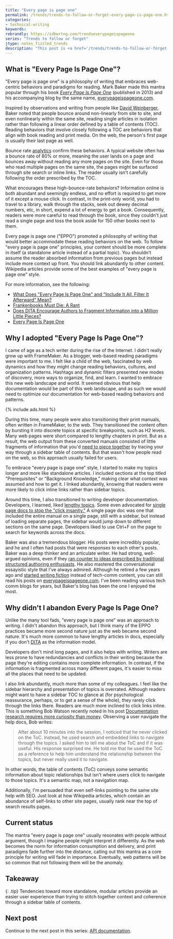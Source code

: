 ```yaml
---
title: "Every page is page one"
permalink: /trends/trends-to-follow-or-forget-every-page-is-page-one.html
categories:
- technical-writing
keywords:
rebrandly: https://idbwrtng.com/trendseverypageispageone
series: "Trends to follow or forget"
jtype: notes_fizzled_trends
description: "This post is <a href='/trends/trends-to-follow-or-forget-intro.html'>part of a series</a> that explores tech comm trends that I've either followed or forgotten, and why. The overall goal is to better understand the reasons that drive trend adoption or abandonment in my personal career. This post focuses on \"every page is page one.\""
---
```


## What is "Every Page Is Page One"?

"Every page is page one" is a philosophy of writing that embraces web-centric behaviors and paradigms for reading. Mark Baker made this mantra popular through his book [*Every Page Is Page One*](http://xmlpress.net/publications/eppo/) (published in 2013) and his accompanying blog by the same name, [everypageispageone.com](https://everypageispageone.com).

Inspired by observations and writing from people like [David Weinberger](https://www.amazon.com/Too-Big-Know-Rethinking-Everywhere/dp/0465021425), Baker noted that people bounce around non-linearly from site to site, and even nonlinearly within the same site, reading single articles in isolation rather than following a linear order defined by a table of contents (TOC). Reading behaviors that involve closely following a TOC are behaviors that align with book reading and print media. On the web, the person's first page is usually their last page as well.

Bounce rate [analytics](/analytics/#analytics-breakdown) confirm these behaviors. A typical website often has a bounce rate of 80% or more, meaning the user lands on a page and bounces away without reading any more pages on the site. Even for those who read multiple pages on the same site, the pages might be surfaced through site search or inline links. The reader usually isn't carefully following the order prescribed by the TOC.

What encourages these high-bounce-rate behaviors? Information online is both abundant and seemingly endless, and no effort is required to get more of it except a mouse click. In contrast, in the print-only world, you had to travel to a library, walk through the stacks, seek out dewey decimal numbers, etc, in short, expend a lot of energy to get a book. Consequently, readers were more careful to read through the book, since they couldn't just read a single page and toss the book aside for 150 other books next to them.

Every page is page one ("EPPO") promoted a philosophy of writing that would better accommodate these reading behaviors on the web. To follow "every page is page one" principles, your content should be more complete in itself (a standalone article instead of a partial topic). You shouldn't assume the reader absorbed information from previous pages but  instead include more context up front. You should link abundantly to other content. Wikipedia articles provide some of the best examples of "every page is page one" style.

For more information, see the following:

* [What Does "Every Page Is Page One" and "Include It All, Filter It Afterward" Mean?](/2012/12/04/what-does-every-page-is-page-one-and-include-it-all-filter-it-afterward-mean/)
* [Frankenbooks Must Die: A Rant](https://everypageispageone.com/2012/02/24/frankenbooks-must-die-a-rant/)
* [Does DITA Encourage Authors to Fragment Information into a Million Little Pieces?](/2013/04/22/does-dita-encourage-authors-to-fragment-information-into-a-million-little-pieces/)
* [Every Page Is Page One](http://xmlpress.net/publications/eppo/)

## Why I adopted "Every Page Is Page One"?

I came of age as a tech writer during the rise of the Internet. I didn't really grow up with FrameMaker. As a blogger, web-based reading paradigms were important to me. I felt like a child of the web, fascinated by web dynamics and how they might change reading behaviors, cultures, and organization patterns. Hashtags and dynamic filters presented new modes of discovery, more ways to organize, find, and learn. I wanted to embrace this new web landscape and world. It seemed obvious that help documentation would be part of this web landscape, and as such we would need to optimize our documentation for web-based reading behaviors and patterns.

{% include ads.html %}

During this time, many people were also transitioning their print manuals, often written in FrameMaker, to the web. They transitioned the content often by bursting it into discrete topics at specific breakpoints, such as H2 levels. Many web pages were short compared to lengthy chapters in print. But as a result, the web output from these converted manuals consisted of little fragments of information that you'd [need to piece together](/2011/04/27/topic-chunking-and-the-broken-clock/) by tracing your way through a sidebar table of contents. But that wasn't how people read on the web, so this approach usually failed for users.

To embrace "every page is page one" style, I started to make my topics longer and more like standalone articles. I included sections at the top titled "Prerequisites" or "Background Knowledge," making clear what context was assumed and how to get it. I linked abundantly, knowing that readers were more likely to click inline links rather than sidebar topics.

Around this time, I also transitioned to writing developer documentation. Developers, I learned, liked [lengthy topics](https://idratherbewriting.com/learnapidoc/pubapis_design_patterns.html#longish_pages). Some even advocated for [single page docs to stop the "click insanity."](https://www.youtube.com/watch?v=rXcdTYuxwys) A single page doc was one that included the entire manual on a single page, still with a sidebar, but instead of loading separate pages, the sidebar would jump down to different sections on the same page. Developers liked to use Ctrl+F on the page to search for keywords across the docs.

Baker was also a tremendous blogger. His posts were incredibly popular, and he and I often had posts that were responses to each other's posts. Baker was a deep thinker and an articulate writer. He had strong, well-argued opinions, even if they [ran counter to ideas prescribed by traditional structured authoring enthusiasts](https://everypageispageone.com/2012/07/28/the-tyranny-of-the-terrible-troika-rethinking-concept-task-and-reference/). He also mastered the conversational essayistic style that I've always admired. Although he retired a few years ago and [started writing fiction](https://gmbaker.net/i-am-serializing-a-novel-on-substack/) instead of tech-comm content, you can still read his posts on [everypageispageone.com](https://everypageispageone.com). I've been reading various tech comm blogs for years, but Baker's blog has been the one I enjoyed the most.

## Why didn't I abandon Every Page Is Page One?

Unlike the many tool fads, "every page is page one" was an approach to writing. I didn't abandon this approach, but I think many of the EPPO practices became more second nature just as the web became second nature. It's much more common to have lengthy articles in docs, especially if you don't [DITA](/trends/trends-to-follow-or-forget-dita.html) as the information model.

Developers don't mind long pages, and it also helps with writing. Writers are less prone to have redundancies and conflicts in their writing because the page they're editing contains more complete information. In contrast, if the information is fragmented across many different pages, it's easier to miss all the places that need to be updated.

I also link abundantly, much more than some of my colleagues. I feel like the sidebar hierarchy and presentation of topics is overrated. Although readers might want to have a sidebar TOC to glance at (for psychological reassurance, perhaps, or to get a sense of the whole), they rarely click through the links there. Readers are much more inclined to click links inline. This is something Bob Watson recently noted in his post [Documentation research requires more curiosity than money](https://docsbydesign.com/2022/04/03/documentation-research-requires-more-curiosity-than-money/). Observing a user navigate the help docs, Bob writes:

> After about 10 minutes into the session, I noticed that he never clicked on the ToC. Instead, he used search and embedded links to navigate through the topics. I asked him to tell me about the ToC and if it was useful. His response surprised me. He told me that he used the ToC as a reference to help him understand the relationship between the topics, but never really used it to navigate.

In other words, the table of contents (ToC) conveys some semantic information about topic relationships but isn't where users click to navigate to those topics. It's a semantic map, not a navigation map.

Additionally, I'm persuaded that even self-links pointing to the same site help with SEO. Just look at how Wikipedia articles, which contain an abundance of self-links to other site pages, usually rank near the top of search results pages.

## Current status

The mantra "every page is page one" usually resonates with people without argument, though I imagine people might interpret it differently. As the web becomes the norm for information consumption and delivery, and print paradigms fade further into the distance, calling out this mantra as a core principle for writing will fade in importance. Eventually, web patterns will be so common that _not_ following them will be the anomaly.

## Takeaway

{: .tip}
Tendencies toward more standalone, modular articles provide an easier user experience than trying to stitch together context and coherence through a sidebar table of contents.

## Next post

Continue to the next post in this series: [API documentation](/trends/trends-to-follow-or-forget-api-documentation.html).

